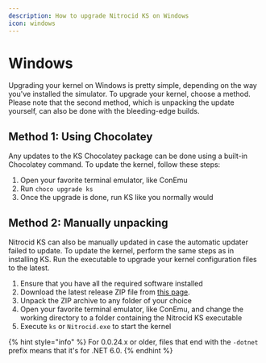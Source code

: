 ```yaml
---
description: How to upgrade Nitrocid KS on Windows
icon: windows
---
```


# Windows

Upgrading your kernel on Windows is pretty simple, depending on the way you've installed the simulator. To upgrade your kernel, choose a method. Please note that the second method, which is unpacking the update yourself, can also be done with the bleeding-edge builds.

## Method 1: Using Chocolatey

Any updates to the KS Chocolatey package can be done using a built-in Chocolatey command. To update the kernel, follow these steps:

1. Open your favorite terminal emulator, like ConEmu
2. Run `choco upgrade ks`
3. Once the upgrade is done, run KS like you normally would

## Method 2: Manually unpacking

Nitrocid KS can also be manually updated in case the automatic updater failed to update. To update the kernel, perform the same steps as in installing KS. Run the executable to upgrade your kernel configuration files to the latest.

1. Ensure that you have all the required software installed
2. Download the latest release ZIP file from [this page](https://github.com/Aptivi/Kernel-Simulator/releases).
3. Unpack the ZIP archive to any folder of your choice
4. Open your favorite terminal emulator, like ConEmu, and change the working directory to a folder containing the Nitrocid KS executable
5. Execute `ks` or `Nitrocid.exe` to start the kernel

{% hint style="info" %}
For 0.0.24.x or older, files that end with the `-dotnet` prefix means that it's for .NET 6.0.
{% endhint %}
